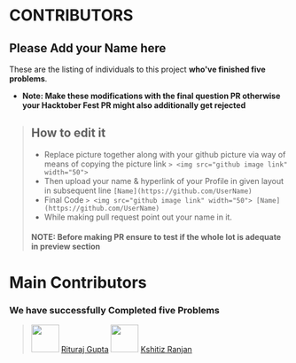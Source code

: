 # CONTRIBUTORS

## Please Add your Name here

These are the listing of individuals to this project **who've finished five problems**.

- **Note: Make these modifications with the final question PR otherwise your Hacktober Fest PR might also additionally get rejected**
> ## How to edit it
>
> - Replace picture together along with your github picture via way of means of copying the picture link
    `> <img src="github image link" width="50"> `
> - Then upload your name & hyperlink of your Profile in given layout in subsequent line
    `[Name](https://github.com/UserName)`
> - Final Code `> <img src="github image link" width="50"> [Name](https://github.com/UserName)`
> - While making pull request point out your name in it.
>
> #### NOTE: Before making PR ensure to test if the whole lot is adequate in preview section

# Main Contributors

### We have successfully Completed five Problems

> <img src="https://avatars.githubusercontent.com/u/62745286?v=4" width="50"> [Rituraj Gupta](https://github.com/RiturajGupta21)
> <img src="https://avatars.githubusercontent.com/u/54390873?v=4" width="50"> [Kshitiz Ranjan](https://github.com/kshitizranjan15)
